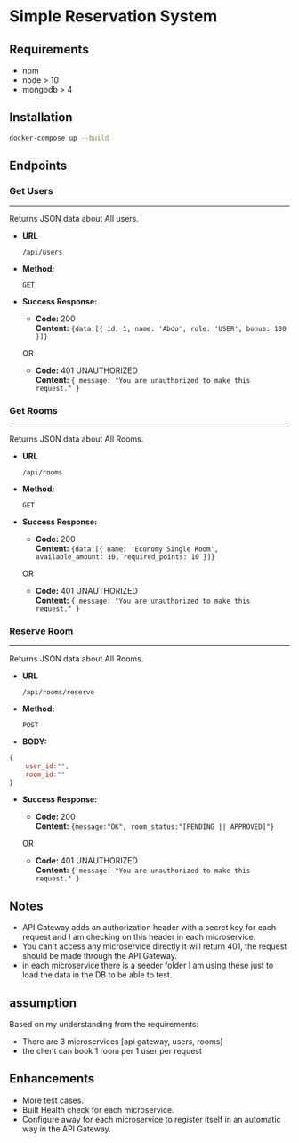 # Simple Reservation System

## Requirements
- npm
- node > 10
- mongodb > 4
## Installation


```sh
docker-compose up --build
```

## Endpoints

### Get Users
----
  Returns JSON data about All users.

* **URL**

  `/api/users`

* **Method:**

  `GET`


* **Success Response:**

  * **Code:** 200 <br />
    **Content:** ```{data:[{ id: 1, name: 'Abdo', role: 'USER', bonus: 100 }]}```

  OR

  * **Code:** 401 UNAUTHORIZED <br />
    **Content:** `{ message: "You are unauthorized to make this request." }`


### Get Rooms
----
  Returns JSON data about All Rooms.

* **URL**

  `/api/rooms`

* **Method:**

  `GET`


* **Success Response:**

  * **Code:** 200 <br />
    **Content:** `{data:[{ name: 'Economy Single Room', available_amount: 10, required_points: 10 }]}`

  OR

  * **Code:** 401 UNAUTHORIZED <br />
    **Content:** `{ message: "You are unauthorized to make this request." }`

### Reserve Room
----
  Returns JSON data about All Rooms.

* **URL**

  `/api/rooms/reserve`

* **Method:**

  `POST`

* **BODY:**

```js
{
    user_id:"",
    room_id:""
}
```

* **Success Response:**

  * **Code:** 200 <br />
    **Content:** `{message:"OK", room_status:"[PENDING || APPROVED]"}`

  OR

  * **Code:** 401 UNAUTHORIZED <br />
    **Content:** `{ message: "You are unauthorized to make this request." }`


## Notes
- API Gateway adds an authorization header with a secret key for each request and I am checking on this header in each microservice.
- You can't access any microservice directly it will return 401, the request should be made through the API Gateway.
- in each microservice there is a seeder folder I am using these just to load the data in the DB to be able to test.

## assumption
Based on my understanding from the requirements:
   - There are 3 microservices [api gateway, users, rooms]
   - the client can book 1 room per 1 user per request

## Enhancements 
- More test cases.
- Built Health check for each microservice.
- Configure away for each microservice to register itself in an automatic way in the API Gateway.
